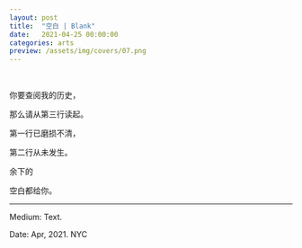 ```yaml
---
layout: post
title:  "空白 | Blank"
date:   2021-04-25 00:00:00
categories: arts
preview: /assets/img/covers/07.png
---
```


<br>

你要查阅我的历史，

那么请从第三行读起。

第一行已磨损不清，

第二行从未发生。

余下的

空白都给你。

---

Medium: Text.

Date: Apr, 2021. NYC
